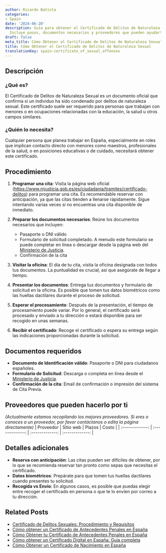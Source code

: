```yaml
---
author: Ricardo Batista
categories:
- Spain
date: '2024-06-20'
description: Guía para obtener el Certificado de Delitos de Naturaleza Sexual en España.
  Incluye pasos, documentos necesarios y proveedores que pueden ayudarte.
draft: false
meta_title: Cómo Obtener el Certificado de Delitos de Naturaleza Sexual
title: Cómo Obtener el Certificado de Delitos de Naturaleza Sexual
translationKey: spain-certificate_of_sexual_offenses
---
```



## Descripción
### ¿Qué es?
El Certificado de Delitos de Naturaleza Sexual es un documento oficial que confirma si un individuo ha sido condenado por delitos de naturaleza sexual. Este certificado suele ser requerido para personas que trabajan con menores o en ocupaciones relacionadas con la educación, la salud u otros campos similares.

### ¿Quién lo necesita?
Cualquier persona que planea trabajar en España, especialmente en roles que implican contacto directo con menores como maestros, profesionales de la salud, o en posiciones educativas o de cuidado, necesitará obtener este certificado.

## Procedimiento
1. **Programar una cita**: Visita la página web oficial (https://www.mjusticia.gob.es/es/ciudadania/tramites/certificado-delitos) para programar una cita. Es recomendable reservar con anticipación, ya que las citas tienden a llenarse rápidamente. Sigue intentando varias veces si no encuentras una cita disponible de inmediato.

2. **Preparar los documentos necesarios**: Reúne los documentos necesarios que incluyen:
   - Pasaporte o DNI válido
   - Formulario de solicitud completado. A menudo este formulario se puede completar en línea o descargar desde la página web del [Ministerio de Justicia](https://www.mjusticia.gob.es).
   - Confirmación de la cita

3. **Visitar la oficina**: El día de tu cita, visita la oficina designada con todos tus documentos. La puntualidad es crucial, así que asegúrate de llegar a tiempo.

4. **Presentar los documentos**: Entrega tus documentos y formulario de solicitud en la oficina. Es posible que tomen tus datos biométricos como las huellas dactilares durante el proceso de solicitud.

5. **Esperar el procesamiento**: Después de la presentación, el tiempo de procesamiento puede variar. Por lo general, el certificado será procesado y enviado a tu dirección o estará disponible para ser recogido en unas semanas.

6. **Recibir el certificado**: Recoge el certificado o espera su entrega según las indicaciones proporcionadas durante la solicitud.

## Documentos requeridos
- **Documento de Identificación válido**: Pasaporte o DNI para ciudadanos españoles.
- **Formulario de Solicitud**: Descarga o completa en línea desde el [Ministerio de Justicia](https://www.mjusticia.gob.es/es/ciudadania/tramites/certificado-delitos).
- **Confirmación de la cita**: Email de confirmación o impresión del sistema de Cita Previa.

## Proveedores que pueden hacerlo por ti
_(Actualmente estamos recopilando los mejores proveedores. Si eres o conoces a un proveedor, por favor contáctanos o edita la página directamente)_
| Proveedor        |     Sitio web     |     Plazos    |       Costo      |
| :-------------: | :-------------: |  :-------------: | :-------------: |

## Detalles adicionales
- **Reserva con anticipación**: Las citas pueden ser difíciles de obtener, por lo que se recomienda reservar tan pronto como sepas que necesitas el certificado.
- **Datos biométricos**: Prepárate para que tomen tus huellas dactilares cuando presentes tu solicitud.
- **Recogida vs Envío**: En algunos casos, es posible que puedas elegir entre recoger el certificado en persona o que te lo envíen por correo a tu dirección.

## Related Posts

- [Certificado de Delitos Sexuales: Procedimiento y Requisitos](https://tramitit.com/es/guides/spain/solicitud_del_certificado_de_delitos_sexuales/)
- [Cómo obtener un Certificado de Antecedentes Penales en España](https://tramitit.com/es/guides/spain/solicitud_de_certificado_de_antecedentes_penales/)
- [Cómo Obtener tu Certificado de Antecedentes Penales en España](https://tramitit.com/es/guides/spain/certificado_de_antecedentes_penales/)
- [Cómo obtener un Certificado Digital en España: Guía completa](https://tramitit.com/es/guides/spain/solicitud_del_certificado_digital/)
- [Cómo Obtener un Certificado de Nacimiento en España](https://tramitit.com/es/guides/spain/certificado_de_nacimiento/)